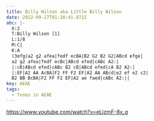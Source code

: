 ```yaml
---
title: Billy Wilson aka Little Billy Wilson
date: 2022-09-27T01:20:41.872Z
abc: |-
  X:2
  T:Billy Wilson [1]
  L:1/8
  M:C|
  K:A
  (3efg|a2 g2 afea|fedf ecBA|B2 G2 B2 G2|ABcd efge|
  a2 g2 afea|fedf ecBc|ABcd efed|cABc A2:|
  |:cB|ABcd efed|cABc B2 cB|ABcd efed|cA B2 A2:|
  |:EF|A2 AA AcBA|F2 FF F2 EF|A2 AA ABcd|e2 ef e2 c2|
  B2 BB BcBA|F2 FF F2 EF|A2 ae faed|cABc A2:||
key: AEAE
tags:
  - Tunes in AEAE
---
```

https://www.youtube.com/watch?v=eLjzmF-8y_g